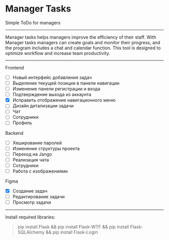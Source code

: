 # Manager Tasks
Simple ToDo for managers
***
Manager tasks helps managers improve the efficiency of their staff. With Manager tasks managers can create goals and monitor their progress, and the program includes a chat and calendar function. This tool is designed to optimize workflow and increase team productivity.
***
Frontend
* [ ] Новый интерфейс добавления задач
* [ ] Выделение текущей позиции в панели навигации
* [ ] Изменение панели регистрации и входа
* [ ] Подтверждение выхода из аккаунта
* [X] Исправить отображение навигационного меню
* [ ] Дизайн дитализации задачи
* [ ] Чат
* [ ] Сотрудники 
* [ ] Профиль

Backend
* [ ] Хеширование паролей
* [ ] Изменение структуры проекта
* [ ] Переход на Jango
* [ ] Реализация чата
* [ ] Сотрудники
* [ ] Работа с изображениями

Figma
* [X] Создание задач
* [ ] Редактирование задачи
* [ ] Просмотр задачи
***
Install required libraries:
>pip install Flask && pip install Flask-WTF && pip install Flask-SQLAlchemy && pip install Flask-Login
